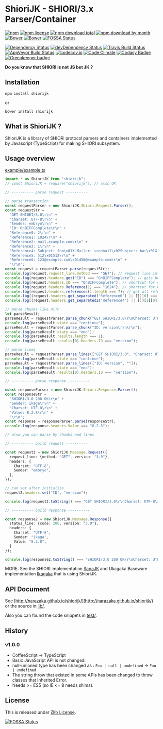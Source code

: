 ShioriJK - SHIORI/3.x Parser/Container
=============================================

[![npm](https://img.shields.io/npm/v/shiorijk.svg)](https://www.npmjs.com/package/shiorijk)
[![npm license](https://img.shields.io/npm/l/shiorijk.svg)](https://www.npmjs.com/package/shiorijk)
[![npm download total](https://img.shields.io/npm/dt/shiorijk.svg)](https://www.npmjs.com/package/shiorijk)
[![npm download by month](https://img.shields.io/npm/dm/shiorijk.svg)](https://www.npmjs.com/package/shiorijk)
[![Bower](https://img.shields.io/bower/v/shiorijk.svg)](https://github.com/Narazaka/shiorijk)
[![Bower](https://img.shields.io/bower/l/shiorijk.svg)](https://github.com/Narazaka/shiorijk)
[![FOSSA Status](https://app.fossa.io/api/projects/git%2Bgithub.com%2FNarazaka%2Fshiorijk.svg?type=shield)](https://app.fossa.io/projects/git%2Bgithub.com%2FNarazaka%2Fshiorijk?ref=badge_shield)

[![Dependency Status](https://david-dm.org/Narazaka/shiorijk/status.svg)](https://david-dm.org/Narazaka/shiorijk)
[![devDependency Status](https://david-dm.org/Narazaka/shiorijk/dev-status.svg)](https://david-dm.org/Narazaka/shiorijk?type=dev)
[![Travis Build Status](https://travis-ci.org/Narazaka/shiorijk.svg?branch=master)](https://travis-ci.org/Narazaka/shiorijk)
[![AppVeyor Build Status](https://ci.appveyor.com/api/projects/status/github/Narazaka/shiorijk?svg=true&branch=master)](https://ci.appveyor.com/project/Narazaka/shiorijk)
[![codecov.io](https://codecov.io/github/Narazaka/shiorijk/coverage.svg?branch=master)](https://codecov.io/github/Narazaka/shiorijk?branch=master)
[![Code Climate](https://codeclimate.com/github/Narazaka/shiorijk/badges/gpa.svg)](https://codeclimate.com/github/Narazaka/shiorijk)
[![Codacy Badge](https://api.codacy.com/project/badge/Grade/3e8aa6e24b6d47c29aa8ebb82b6a1e06)](https://www.codacy.com/app/narazaka/shiorijk?utm_source=github.com&amp;utm_medium=referral&amp;utm_content=Narazaka/shiorijk&amp;utm_campaign=Badge_Grade)
[![Greenkeeper badge](https://badges.greenkeeper.io/Narazaka/shiorijk.svg)](https://greenkeeper.io/)

**Do you know that SHIORI is not JS but JK ?**

Installation
--------------------------

    npm install shiorijk

or

    bower install shiorijk

What is ShioriJK ?
--------------------------

ShioriJK is a library of SHIORI protocol parsers and containers implemented by Javascript (TypeScript) for making SHIORI subsystem.

Usage overview
--------------------------

[example/example.ts](example/example.ts)
```typescript
import * as ShioriJK from "shiorijk";
// const ShioriJK = require("shiorijk"); // also OK

// ---------- parse request ----------

// parse transaction
const requestParser = new ShioriJK.Shiori.Request.Parser();
const requestStr =
  "GET SHIORI/3.0\r\n" +
  "Charset: UTF-8\r\n" +
  "Sender: embryo\r\n" +
  "ID: OnBIFFComplete\r\n" +
  "Reference0: 2\r\n" +
  "Reference1: 1024\r\n" +
  "Reference2: mail.example.com\r\n" +
  "Reference3: 1\r\n" +
  "Reference4: Subject: foo\x01X-Mailer: sendmail\x02Subject: bar\x01X-Mailer: Sylpheed\r\n" +
  "Reference5: 512\x01512\r\n" +
  "Reference6: 123@example.com\x01456@example.com\r\n" +
  "\r\n";
const request = requestParser.parse(requestStr);
console.log(request.request_line.method === "GET"); // request line info
console.log(request.headers.get("ID") === "OnBIFFComplete"); // gets header value
console.log(request.headers.ID === "OnBIFFComplete"); // shortcut for common headers
console.log(request.headers.Reference(1) === "1024"); // shortcut for Reference*
console.log(request.headers.references().length === 7); // get all references
console.log((request.headers.get_separated("Reference6") || [])[0] === "123@example.com"); // separated by \x01
console.log((request.headers.get_separated2("Reference4") || [])[1][0] === "Subject: bar"); // separated by \x01 and \x02

// parse chunks like HTTP
let parseResult;
parseResult = requestParser.parse_chunk("GET SHIORI/3.0\r\nCharset: UTF-8\r\n");
console.log(parseResult.state === "continue");
parseResult = requestParser.parse_chunk("ID: version\r\n\r\n");
console.log(parseResult.state === "end");
console.log(parseResult.results.length === 1);
console.log(parseResult.results[0].headers.ID === "version");

// parse lines
parseResult = requestParser.parse_lines(["GET SHIORI/3.0", "Charset: UTF-8"]);
console.log(parseResult.state === "continue");
parseResult = requestParser.parse_lines(["ID: version", ""]);
console.log(parseResult.state === "end");
console.log(parseResult.results[0].headers.ID === "version");

// ---------- parse response ----------

const responseParser = new ShioriJK.Shiori.Response.Parser();
const responseStr =
  "SHIORI/3.0 200 OK\r\n" +
  "Sender: ikaga\r\n" +
  "Charset: UTF-8\r\n" +
  "Value: 8.2.8\r\n" +
  "\r\n";
const response = responseParser.parse(responseStr);
console.log(response.headers.Value === "8.2.8");

// also you can parse by chunks and lines

// ---------- build request ----------

const request2 = new ShioriJK.Message.Request({
  request_line: {method: "GET", version: "3.0"},
  headers: {
    Charset: "UTF-8",
    Sender: "embryo",
  },
});

// can set after initialize
request2.headers.set("ID", "version");

console.log(request2.toString() === "GET SHIORI/3.0\r\nCharset: UTF-8\r\nSender: embryo\r\nID: version\r\n\r\n");

// ---------- build response ----------

const response2 = new ShioriJK.Message.Response({
  status_line: {code: 200, version: "3.0"},
  headers: {
    Charset: "UTF-8",
    Sender: "ikaga",
    Value: "8.2.8",
  }
});

console.log(response2.toString() === "SHIORI/3.0 200 OK\r\nCharset: UTF-8\r\nSender: ikaga\r\nValue: 8.2.8\r\n\r\n");
```

MORE: See the SHIORI implementation [SanaJK](https://github.com/Narazaka/sanajk) and Ukagaka Baseware implementation [Ikagaka](https://github.com/Ikagaka/Ikagaka.demo) that is using ShioriJK.

API Document
--------------------------

See [http://narazaka.github.io/shiorijk/](http://narazaka.github.io/shiorijk/) or the source in [lib/](lib).

Also you can found the code snippets in [test/](test).

History
--------------------------

### v1.0.0

- CoffeeScript -> TypeScript
- Basic JavaScript API is not changed.
- null-unioned type has been changed as : `Foo | null | undefined` -> `Foo | undefined`
- The string throw that existed in some APIs has been changed to throw classes that inherited Error.
- Needs >= ES5 (so IE <= 8 needs shims).

License
--------------------------

This is released under [Zlib License](https://narazaka.net/license/Zlib?2014-2018).

[![FOSSA Status](https://app.fossa.io/api/projects/git%2Bgithub.com%2FNarazaka%2Fshiorijk.svg?type=large)](https://app.fossa.io/projects/git%2Bgithub.com%2FNarazaka%2Fshiorijk?ref=badge_large)
